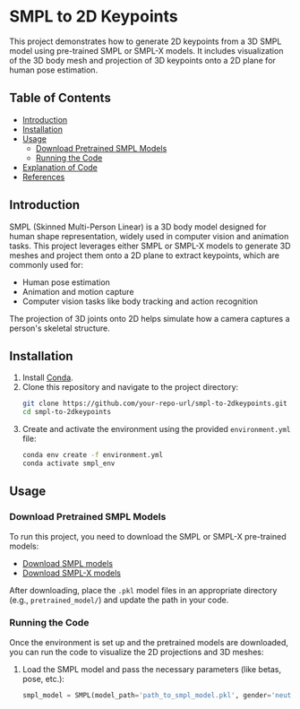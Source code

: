 # SMPL to 2D Keypoints

This project demonstrates how to generate 2D keypoints from a 3D SMPL model using pre-trained SMPL or SMPL-X models. It includes visualization of the 3D body mesh and projection of 3D keypoints onto a 2D plane for human pose estimation.

## Table of Contents
- [Introduction](#introduction)
- [Installation](#installation)
- [Usage](#usage)
  - [Download Pretrained SMPL Models](#download-pretrained-smpl-models)
  - [Running the Code](#running-the-code)
- [Explanation of Code](#explanation-of-code)
- [References](#references)

## Introduction
SMPL (Skinned Multi-Person Linear) is a 3D body model designed for human shape representation, widely used in computer vision and animation tasks. This project leverages either SMPL or SMPL-X models to generate 3D meshes and project them onto a 2D plane to extract keypoints, which are commonly used for:
- Human pose estimation
- Animation and motion capture
- Computer vision tasks like body tracking and action recognition

The projection of 3D joints onto 2D helps simulate how a camera captures a person's skeletal structure.

## Installation

1. Install [Conda](https://docs.conda.io/projects/conda/en/latest/user-guide/install/index.html).
2. Clone this repository and navigate to the project directory:
    ```bash
    git clone https://github.com/your-repo-url/smpl-to-2dkeypoints.git
    cd smpl-to-2dkeypoints
    ```
3. Create and activate the environment using the provided `environment.yml` file:
    ```bash
    conda env create -f environment.yml
    conda activate smpl_env
    ```

## Usage

### Download Pretrained SMPL Models
To run this project, you need to download the SMPL or SMPL-X pre-trained models:

- [Download SMPL models](https://smpl.is.tue.mpg.de/index.html)
- [Download SMPL-X models](https://smpl-x.is.tue.mpg.de/)

After downloading, place the `.pkl` model files in an appropriate directory (e.g., `pretrained_model/`) and update the path in your code.

### Running the Code

Once the environment is set up and the pretrained models are downloaded, you can run the code to visualize the 2D projections and 3D meshes:

1. Load the SMPL model and pass the necessary parameters (like betas, pose, etc.):
   ```python
   smpl_model = SMPL(model_path='path_to_smpl_model.pkl', gender='neutral', batch_size=1)
